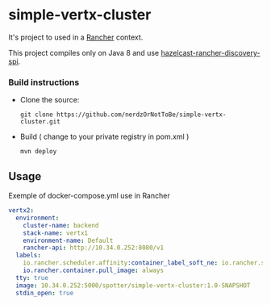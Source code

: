 # simple-vertx-cluster

It's project to used in a [Rancher](http://rancher.com/rancher/) context.

This project compiles only on Java 8 and use [hazelcast-rancher-discovery-spi](https://github.com/nerdzOrNotToBe/hazelcast-rancher-discovery-spi.git).
 
### Build instructions
  - Clone the source:

        git clone https://github.com/nerdzOrNotToBe/simple-vertx-cluster.git

  - Build ( change to your private registry in pom.xml )

        mvn deploy


## Usage
Exemple of docker-compose.yml use in Rancher
```yaml
vertx2:
  environment:
    cluster-name: backend
    stack-name: vertx1
    environment-name: Default
    rancher-api: http://10.34.0.252:8080/v1
  labels:
    io.rancher.scheduler.affinity:container_label_soft_ne: io.rancher.stack_service.name=vertx2
    io.rancher.container.pull_image: always
  tty: true
  image: 10.34.0.252:5000/spotter/simple-vertx-cluster:1.0-SNAPSHOT
  stdin_open: true
``` 